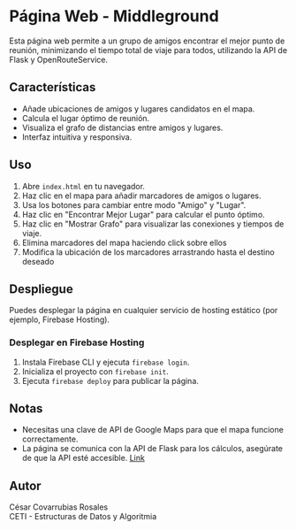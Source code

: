 # Página Web - Middleground

Esta página web permite a un grupo de amigos encontrar el mejor punto de reunión, minimizando el tiempo total de viaje para todos, utilizando la API de Flask y OpenRouteService.

## Características

- Añade ubicaciones de amigos y lugares candidatos en el mapa.
- Calcula el lugar óptimo de reunión.
- Visualiza el grafo de distancias entre amigos y lugares.
- Interfaz intuitiva y responsiva.

## Uso

1. Abre `index.html` en tu navegador.
2. Haz clic en el mapa para añadir marcadores de amigos o lugares.
3. Usa los botones para cambiar entre modo "Amigo" y "Lugar".
4. Haz clic en "Encontrar Mejor Lugar" para calcular el punto óptimo.
5. Haz clic en "Mostrar Grafo" para visualizar las conexiones y tiempos de viaje.
6. Elimina marcadores del mapa haciendo click sobre ellos
6. Modifica la ubicación de los marcadores arrastrando hasta el destino deseado
## Despliegue

Puedes desplegar la página en cualquier servicio de hosting estático (por ejemplo, Firebase Hosting).

### Desplegar en Firebase Hosting

1. Instala Firebase CLI y ejecuta `firebase login`.
2. Inicializa el proyecto con `firebase init`.
3. Ejecuta `firebase deploy` para publicar la página.

## Notas

- Necesitas una clave de API de Google Maps para que el mapa funcione correctamente.
- La página se comunica con la API de  Flask para los cálculos, asegúrate de que la API esté accesible.
[Link](https://github.com/Santia545/FlaskApi)

## Autor

César Covarrubias Rosales  
CETI - Estructuras de Datos y Algoritmia
